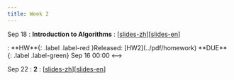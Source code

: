 ```yaml
---
title: Week 2
---
```


Sep 18
: **Introduction to Algorithms**
  :  \[[slides-zh](../pdf/slides/0-overview.pdf)\]\[[slides-en](../pdf/slides/0-overview-en.pdf)\]
<!-->:  **HW**{: .label .label-red }Released: [HW2](../pdf/homework)  **DUE**{: .label .label-green} Sep 16  00:00
<-->

Sep 22
: **2**
  :  \[[slides-zh](../pdf/slides/0-overview.pdf)\]\[[slides-en](../pdf/slides/0-overview-en.pdf)\]


  

